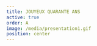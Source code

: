 ```yaml
---
title: JOUYEUX QUARANTE ANS
active: true
order: A
image: /media/presentation1.gif
position: center
---
```

